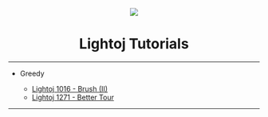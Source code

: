 
<p align="center">
	<img src="https://github.com/Saurav-Paul/My-Wiki/blob/master/logo.png" align="center" >
</p>

<h1 align="center">Lightoj Tutorials</h1>

---

- Greedy
    
  - [Lightoj 1016 - Brush (II)](Lightoj-1016-Brush-II.md)
  - [Lightoj 1271 - Better Tour](Lightoj-1271-Better-Tour-Tutorial.md)

---
